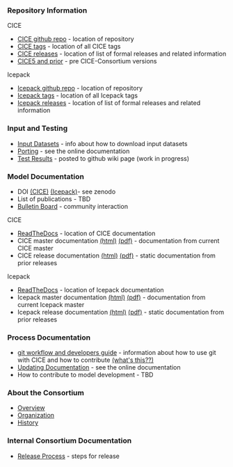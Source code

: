 
### Repository Information
CICE
* [CICE github repo](https://github.com/CICE-Consortium/CICE) - location of repository
* [CICE tags](https://github.com/CICE-Consortium/CICE/tags) - location of all CICE tags
* [CICE releases](https://github.com/CICE-Consortium/CICE/releases) - location of list of formal releases and related information
* [CICE5 and prior](https://github.com/CICE-Consortium/CICE-svn-trunk) - pre CICE-Consortium versions

Icepack
* [Icepack github repo](https://github.com/CICE-Consortium/Icepack) - location of repository
* [Icepack tags](https://github.com/CICE-Consortium/Icepack/tags) - location of all Icepack tags
* [Icepack releases](https://github.com/CICE-Consortium/Icepack/releases) - location of list of formal releases and related information


### Input and Testing
* [Input Datasets](https://github.com/CICE-Consortium/CICE/wiki/Testing-CICE) - info about how to download input datasets
* [Porting](http://cice-consortium-cice.readthedocs.io/en/master/index.html) - see the online documentation
* [Test Results](https://github.com/CICE-Consortium/Test-Results/wiki) - posted to github wiki page (work in progress)

### Model Documentation
* DOI [(CICE)](https://zenodo.org/record/1205675) [(Icepack)](https://zenodo.org/record/1213463)- see zenodo
* List of publications - TBD
* [Bulletin Board](https://bb.cgd.ucar.edu/forums/cice-consortium-model-development) - community interaction

CICE
* [ReadTheDocs](https://readthedocs.org/projects/cice-consortium-cice/) - location of CICE documentation
* CICE master documentation [(html)](http://cice-consortium-cice.readthedocs.io/en/master/) [(pdf)](https://media.readthedocs.org/pdf/cice-consortium-cice/master/cice-consortium-cice.pdf) - documentation from current CICE master
* CICE release documentation [(html)](https://readthedocs.org/projects/cice-consortium-cice/) [(pdf)](https://readthedocs.org/projects/cice-consortium-cice/downloads/) - static documentation from prior releases

Icepack
* [ReadTheDocs](https://readthedocs.org/projects/cice-consortium-icepack/) - location of Icepack documentation
* Icepack master documentation [(html)](http://cice-consortium-icepack.readthedocs.io/en/master/) [(pdf)](https://media.readthedocs.org/pdf/cice-consortium-icepack/master/cice-consortium-icepack.pdf) - documentation from current Icepack master
* Icepack release documentation [(html)](https://readthedocs.org/projects/cice-consortium-icepack/) [(pdf)](https://readthedocs.org/projects/cice-consortium-icepack/downloads/) - static documentation from prior releases

### Process Documentation
* [git workflow and developers guide](https://docs.google.com/document/d/1rR6WAvZQT9iAMUp-m_HZ06AUCCI19mguFialsMCYs9o) - information about how to use git with CICE and how to contribute [(what's this??)](https://github.com/CICE-Consortium/About-Us/wiki/Git-Workflow-Guidance)
* [Updating Documentation](http://cice-consortium-cice.readthedocs.io/en/master/index.html) - see the online documentation
* How to contribute to model development - TBD

### About the Consortium
* [Overview](https://github.com/CICE-Consortium/About-Us)
* [Organization](https://github.com/CICE-Consortium/About-Us/wiki/Organization)
* [History](https://github.com/CICE-Consortium/About-Us/wiki/History)


### Internal Consortium Documentation
* [Release Process](https://github.com/CICE-Consortium/CICE/wiki/Release-Process) - steps for release
